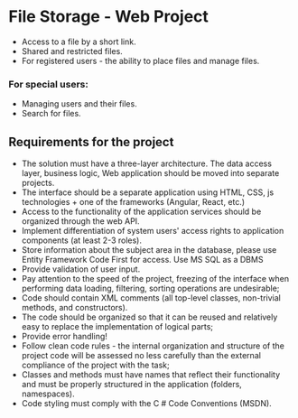 # File Storage - Web Project
- Access to a file by a short link.
- Shared and restricted files.
- For registered users - the ability to place files and manage files.
### For special users:
- Managing users and their files.
- Search for files.
## Requirements for the project
- The solution must have a three-layer architecture. The data access layer, business logic, Web application should be moved into separate projects.
- The interface should be a separate application using HTML, CSS, js technologies + one of the frameworks (Angular, React, etc.)
- Access to the functionality of the application services should be organized through the web API.
- Implement differentiation of system users' access rights to application components (at least 2-3 roles).
- Store information about the subject area in the database, please use Entity Framework Code First for access. Use MS SQL as a DBMS
- Provide validation of user input.
- Pay attention to the speed of the project, freezing of the interface when performing data loading, filtering, sorting operations are undesirable;
- Code should contain XML comments (all top-level classes, non-trivial methods, and constructors).
- The code should be organized so that it can be reused and relatively easy to replace the implementation of logical parts;
- Provide error handling!
- Follow clean code rules - the internal organization and structure of the project code will be assessed no less carefully than the external compliance of the project with the task;
- Classes and methods must have names that reflect their functionality and must be properly structured in the application (folders, namespaces).
- Code styling must comply with the C # Code Conventions (MSDN).

